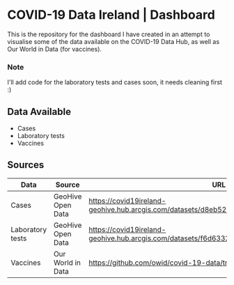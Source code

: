 # COVID-19 Data Ireland | Dashboard

This is the repository for the dashboard I have created in an attempt to visualise some of the data available on the COVID-19 Data Hub, as well as Our World in Data (for vaccines).

### Note
I'll add code for the laboratory tests and cases soon, it needs cleaning first :)

## Data Available

- Cases
- Laboratory tests
- Vaccines


## Sources

| Data             | Source            | URL                                                                                        |
|------------------|-------------------|--------------------------------------------------------------------------------------------|
| Cases            | GeoHive Open Data | https://covid19ireland-geohive.hub.arcgis.com/datasets/d8eb52d56273413b84b0187a4e9117be_0  |
| Laboratory tests | GeoHive Open Data | https://covid19ireland-geohive.hub.arcgis.com/datasets/f6d6332820ca466999dbd852f6ad4d5a_0/ |
| Vaccines         | Our World in Data | https://github.com/owid/covid-19-data/tree/master/public/data/vaccinations                 |

